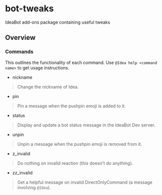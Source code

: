 # bot-tweaks
IdeaBot add-ons package containing useful tweaks

## Overview ##

### Commands ###
This outlines the functionality of each command.
Use `@Idea help <command name>` to get usage instructions.

* nickname
> Change the nickname of Idea.

* pin
> Pin a message when the pushpin emoji is added to it.

* status
> Display and update a bot status message in the IdeaBot Dev server.

* unpin
> Unpin a message when the pushpin emoji is removed from it.

* z_invalid
> Do nothing on invalid reaction (this doesn't do anything).

* zz_invalid
> Get a helpful message on invalid DirectOnlyCommand (a message involving `@Idea`).
